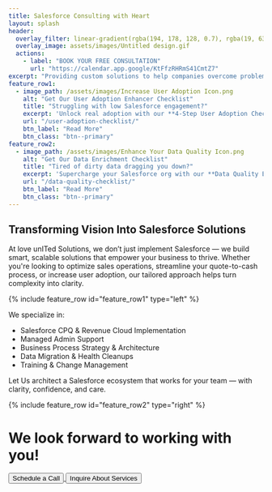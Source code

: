 ```yaml
---
title: Salesforce Consulting with Heart
layout: splash
header:
  overlay_filter: linear-gradient(rgba(194, 178, 128, 0.7), rgba(19, 63, 105, 0.7))
  overlay_image: assets/images/Untitled design.gif
  actions:
    - label: "BOOK YOUR FREE CONSULTATION"
      url: "https://calendar.app.google/KtFfzRHRmS41CmtZ7"
excerpt: "Providing custom solutions to help companies overcome problems and gain the most from their CRM."
feature_row1:
  - image_path: /assets/images/Increase User Adoption Icon.png
    alt: "Get Our User Adoption Enhancer Checklist"
    title: "Struggling with low Salesforce engagement?"
    excerpt: 'Unlock real adoption with our **4-Step User Adoption Checklist** — your go-to guide for turning users into champions.'
    url: "/user-adoption-checklist/"
    btn_label: "Read More"
    btn_class: "btn--primary"
feature_row2:
  - image_path: /assets/images/Enhance Your Data Quality Icon.png
    alt: "Get Our Data Enrichment Checklist"
    title: "Tired of dirty data dragging you down?"
    excerpt: 'Supercharge your Salesforce org with our **Data Quality Enhancement Checklist** — a fast-track guide to boosting accuracy, efficiency, and trust in your CRM.'
    url: "/data-quality-checklist/"
    btn_label: "Read More"
    btn_class: "btn--primary"
---
```


## Transforming Vision Into Salesforce Solutions
At love unITed Solutions, we don’t just implement Salesforce — we build smart, scalable solutions that empower your business to thrive. Whether you're looking to optimize sales operations, streamline your quote-to-cash process, or increase user adoption, our tailored approach helps turn complexity into clarity.

{% include feature_row id="feature_row1" type="left" %}

We specialize in:
* Salesforce CPQ & Revenue Cloud Implementation
* Managed Admin Support
* Business Process Strategy & Architecture
* Data Migration & Health Cleanups
* Training & Change Management

Let Us architect a Salesforce ecosystem that works for your team — with clarity, confidence, and care.

{% include feature_row id="feature_row2" type="right" %}

<h1 class="centered-heading">We look forward to working with you!</h1>

<div class="button-container">
  <a href="https://calendar.app.google/KtFfzRHRmS41CmtZ7" target="_blank" rel="noopener noreferrer">
    <button class="large-centered-button">Schedule a Call</button>
  </a>
  <a href="https://app.formbricks.com/s/cmatz49ts052zu2014tacgoxc" target="_blank" rel="noopener noreferrer">
    <button class="large-centered-button">Inquire About Services</button>
  </a>
</div>



<meta name="description" content="love united Solutions, LLC offers personalized Salesforce consulting services to help companies maximize their CRM investment through user adoption, analytics, and tailored solutions.">

<meta property="og:title" content="Salesforce Consulting with Heart | love united Solutions, LLC">
<meta property="og:description" content="Personalized Salesforce consulting to maximize your CRM investment.">
<meta property="og:type" content="website">
<meta property="og:url" content="https://www.loveunited.solutions/">
<meta property="og:image" content="https://www.loveunited.solutions/assets/images/Large-Logo.png">

<meta name="twitter:card" content="summary_large_image">
<meta name="twitter:title" content="Salesforce Consulting with Heart">
<meta name="twitter:description" content="Personalized Salesforce consulting to maximize your CRM investment.">
<meta name="twitter:image" content="https://www.loveunited.solutions/assets/images/Large-Logo.png">
